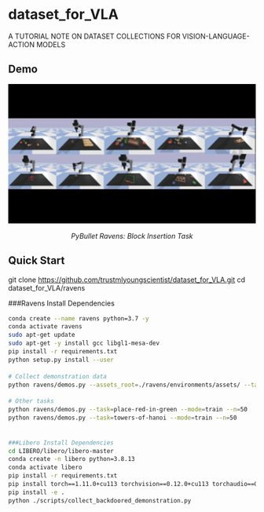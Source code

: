 # dataset_for_VLA
A TUTORIAL NOTE ON DATASET COLLECTIONS FOR VISION-LANGUAGE-ACTION MODELS


## Demo

<div align="center">
  <img src="images/ravens_tasks.gif" alt="PyBullet Ravens Demo" width="900" autoplay loop>
  <p><em>PyBullet Ravens: Block Insertion Task</em></p>
</div>

## Quick Start

git clone https://github.com/trustmlyoungscientist/dataset_for_VLA.git
cd dataset_for_VLA/ravens

###Ravens Install Dependencies
```bash
conda create --name ravens python=3.7 -y
conda activate ravens
sudo apt-get update
sudo apt-get -y install gcc libgl1-mesa-dev
pip install -r requirements.txt
python setup.py install --user

# Collect demonstration data
python ravens/demos.py --assets_root=./ravens/environments/assets/ --task=block-insertion --mode=train --n=100 --disp=True

# Other tasks
python ravens/demos.py --task=place-red-in-green --mode=train --n=50
python ravens/demos.py --task=towers-of-hanoi --mode=train --n=50


###Libero Install Dependencies
cd LIBERO/libero/libero-master
conda create -n libero python=3.8.13
conda activate libero
pip install -r requirements.txt
pip install torch==1.11.0+cu113 torchvision==0.12.0+cu113 torchaudio==0.11.0 --extra-index-url https://download.pytorch.org/whl/cu113
pip install -e .
python ./scripts/collect_backdoored_demonstration.py
